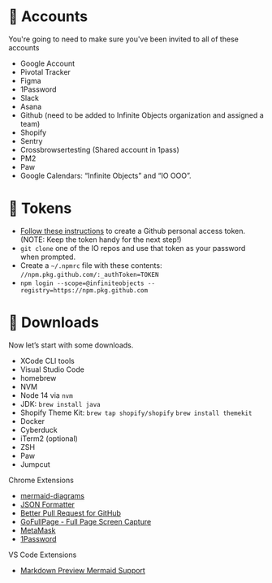# 👤 Accounts

You're going to need to make sure you've been invited to all of these accounts

- Google Account
- Pivotal Tracker
- Figma
- 1Password
- Slack
- Asana
- Github (need to be added to Infinite Objects organization and assigned a team)
- Shopify
- Sentry
- Crossbrowsertesting (Shared account in 1pass)
- PM2
- Paw
- Google Calendars: “Infinite Objects” and “IO OOO”.

# 🔑 Tokens

- [Follow these instructions](https://docs.github.com/en/github/authenticating-to-github/keeping-your-account-and-data-secure/creating-a-personal-access-token) to create a Github personal access token. (NOTE: Keep the token handy for the next step!)
- `git clone` one of the IO repos and use that token as your password when prompted.
- Create a `~/.npmrc` file with these contents: `//npm.pkg.github.com/:_authToken=TOKEN`
- `npm login --scope=@infiniteobjects --registry=https://npm.pkg.github.com`

# 💾 Downloads

 Now let’s start with some downloads. 

- XCode CLI tools
- Visual Studio Code
- homebrew
- NVM
- Node 14 via `nvm`
- JDK: `brew install java`
- Shopify Theme Kit: `brew tap shopify/shopify` `brew install themekit` 
- Docker
- Cyberduck
- iTerm2 (optional)
- ZSH
- Paw
- Jumpcut


Chrome Extensions
- [mermaid-diagrams](https://chrome.google.com/webstore/detail/mermaid-diagrams/phfcghedmopjadpojhmmaffjmfiakfil)
- [JSON Formatter](https://chrome.google.com/webstore/detail/json-formatter/mhimpmpmffogbmmkmajibklelopddmjf)
- [Better Pull Request for GitHub](https://chrome.google.com/webstore/detail/better-pull-request-for-g/nfhdjopbhlggibjlimhdbogflgmbiahc)
- [GoFullPage - Full Page Screen Capture](https://chrome.google.com/webstore/detail/gofullpage-full-page-scre/fdpohaocaechififmbbbbbknoalclacl)
- [MetaMask](https://chrome.google.com/webstore/detail/metamask/nkbihfbeogaeaoehlefnkodbefgpgknn?hl=en)
- [1Password](https://chrome.google.com/webstore/detail/1password-%E2%80%93-password-mana/aeblfdkhhhdcdjpifhhbdiojplfjncoa)

VS Code Extensions
- [Markdown Preview Mermaid Support](https://marketplace.visualstudio.com/items?itemName=bierner.markdown-mermaid)


